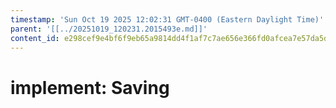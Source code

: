 ```yaml
---
timestamp: 'Sun Oct 19 2025 12:02:31 GMT-0400 (Eastern Daylight Time)'
parent: '[[../20251019_120231.2015493e.md]]'
content_id: e298cef9e4bf6f9eb65a9814dd4f1af7c7ae656e366fd0afcea7e57da5dadf07
---
```


# implement: Saving
